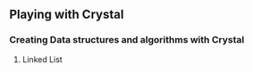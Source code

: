 ## Playing with Crystal


### Creating Data structures and algorithms with Crystal

 1. Linked List
 
